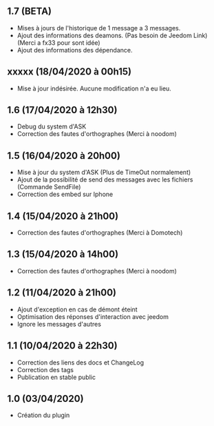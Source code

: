 ## 1.7 (BETA)
- Mises à jours de l'historique de 1 message a 3 messages.
- Ajout des informations des deamons. (Pas besoin de Jeedom Link) (Merci a fx33 pour sont idée)
- Ajout des informations des dépendance.

## xxxxx (18/04/2020 à 00h15)
- Mise à jour indésirée. Aucune modification n'a eu lieu.

## 1.6 (17/04/2020 à 12h30)
- Debug du system d'ASK
- Correction des fautes d'orthographes (Merci à noodom)

## 1.5 (16/04/2020 à 20h00)
- Mise à jour du system d'ASK (Plus de TimeOut normalement)
- Ajout de la possibilité de send des messages avec les fichiers (Commande SendFile)
- Correction des embed sur Iphone

## 1.4 (15/04/2020 à 21h00)
- Correction des fautes d'orthographes (Merci à Domotech)

## 1.3 (15/04/2020 à 14h00)
- Correction des fautes d'orthographes (Merci à noodom)

## 1.2 (11/04/2020 à 21h00)

- Ajout d'exception en cas de démont éteint
- Optimisation des réponses d'interaction avec jeedom
- Ignore les messages d'autres 

## 1.1 (10/04/2020 à 22h30)

- Correction des liens des docs et ChangeLog
- Correction des tags
- Publication en stable public

## 1.0 (03/04/2020)
- Création du plugin 